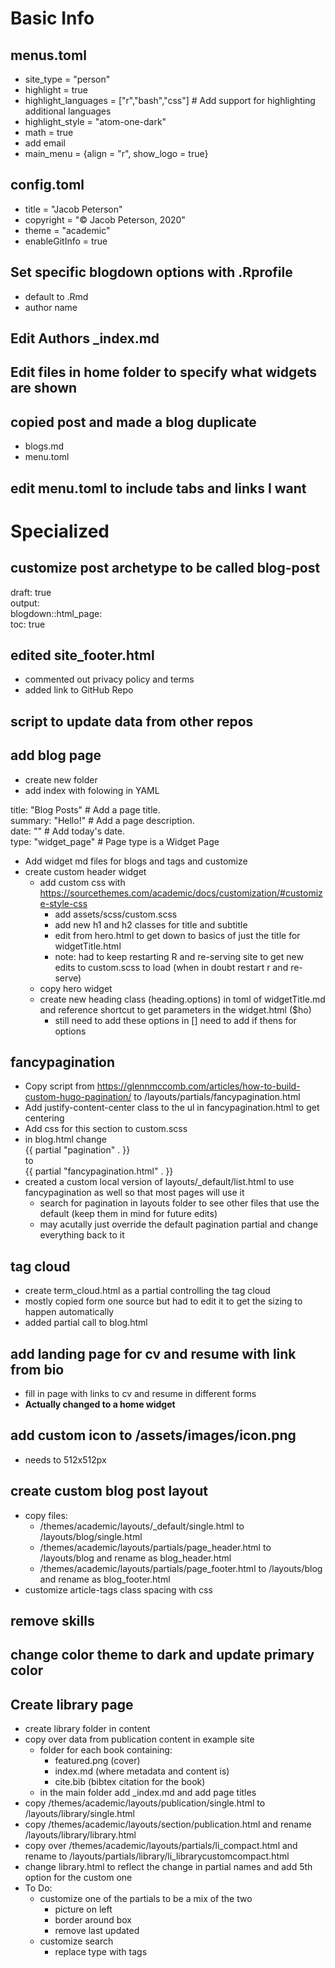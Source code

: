 # Basic Info

## menus.toml

* site_type = "person"
* highlight = true
* highlight_languages = ["r","bash","css"]  # Add support for highlighting additional languages
* highlight_style = "atom-one-dark"
* math = true
* add email
* main_menu = {align = "r", show_logo = true}

## config.toml

* title = "Jacob Peterson"
* copyright = "&copy; Jacob Peterson, 2020"
* theme = "academic"
* enableGitInfo = true

## Set specific blogdown options with .Rprofile
* default to .Rmd
* author name

## Edit Authors \_index.md

## Edit files in home folder to specify what widgets are shown

## copied post and made a blog duplicate
* blogs.md
* menu.toml

## edit menu.toml to include tabs and links I want

# Specialized

## customize post archetype to be called blog-post

draft: true  
output:  
  blogdown::html_page:  
    toc: true


## edited site_footer.html
*	commented out privacy policy and terms
* added link to GitHub Repo

## script to update data from other repos

## add blog page
* create new folder
* add index with folowing in YAML

title: "Blog Posts"  # Add a page title.  
summary: "Hello!"  # Add a page description.  
date: ""  # Add today's date.  
type: "widget_page"  # Page type is a Widget Page  

* Add widget md files for blogs and tags and customize
* create custom header widget
  - add custom css with https://sourcethemes.com/academic/docs/customization/#customize-style-css
    - add assets/scss/custom.scss
    - add new h1 and h2 classes for title and subtitle
    - edit from hero.html to get down to basics of just the title for widgetTitle.html
    - note: had to keep restarting R and re-serving site to get new edits to custom.scss to load (when in doubt restart r and re-serve)
  - copy hero widget
  - create new heading class (heading.options) in toml of widgetTitle.md and reference shortcut to get parameters in the widget.html ($ho)
    - still need to add these options in
  [] need to add if thens for options


## fancypagination
* Copy script from https://glennmccomb.com/articles/how-to-build-custom-hugo-pagination/ to /layouts/partials/fancypagination.html
* Add justify-content-center class to the ul in fancypagination.html to get centering
* Add css for this section to custom.scss
* in blog.html change  
{{ partial "pagination" . }}  
to  
{{ partial "fancypagination.html" . }}  
* created a custom local version of layouts/\_default/list.html to use fancypagination as well so that most pages will use it
  - search for pagination in layouts folder to see other files that use the default (keep them in mind for future edits)
  - may acutally just override the default pagination partial and change everything back to it

## tag cloud
* create term_cloud.html as a partial controlling the tag cloud
* mostly copied form one source but had to edit it to get the sizing to happen automatically
* added partial call to blog.html

## add landing page for cv and resume with link from bio
* fill in page with links to cv and resume in different forms
* **Actually changed to a home widget**

## add custom icon to /assets/images/icon.png
* needs to 512x512px

## create custom blog post layout
* copy files:
  - /themes/academic/layouts/\_default/single.html to /layouts/blog/single.html
  - /themes/academic/layouts/partials/page_header.html to /layouts/blog and rename as blog_header.html
  - /themes/academic/layouts/partials/page_footer.html to /layouts/blog and rename as blog_footer.html
* customize article-tags class spacing with css

## remove skills

## change color theme to dark and update primary color

## Create library page
* create library folder in content
* copy over data from publication content in example site
  - folder for each book containing:
    - featured.png (cover)
    - index.md (where metadata and content is)
    - cite.bib (bibtex citation for the book)
  - in the main folder add \_index.md and add page titles
* copy /themes/academic/layouts/publication/single.html to /layouts/library/single.html
* copy /themes/academic/layouts/section/publication.html and rename /layouts/library/library.html
* copy over /themes/academic/layouts/partials/li_compact.html and rename to /layouts/partials/library/li_librarycustomcompact.html
* change library.html to reflect the change in partial names and add 5th option for the custom one
* To Do:
  - customize one of the partials to be a mix of the two
    - picture on left
    - border around box
    - remove last updated
  - customize search
    - replace type with tags






